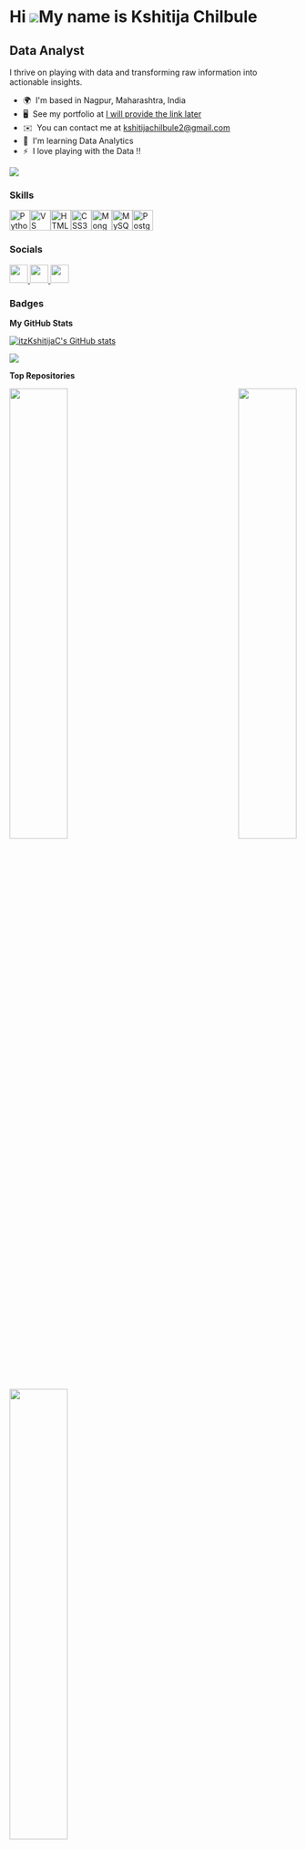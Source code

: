 Hi ![](https://user-images.githubusercontent.com/18350557/176309783-0785949b-9127-417c-8b55-ab5a4333674e.gif)My name is Kshitija Chilbule
=========================================================================================================================================

Data Analyst
------------

I thrive on playing with data and transforming raw information into actionable insights.

* 🌍  I'm based in Nagpur, Maharashtra, India
* 🖥️  See my portfolio at [I will provide the link later](https://dataanalystkshitija.my.canva.site/home)
* ✉️  You can contact me at [kshitijachilbule2@gmail.com](mailto:kshitijachilbule2@gmail.com )
* 🧠  I'm learning Data Analytics
* ⚡  I love playing with the Data !!

<a href="https://www.github.com/itzKshitijaC" target="_blank" rel="noreferrer"><img
src="https://img.shields.io/github/followers/itzKshitijaC?logo=github&style=for-the-badge&color=64748b&labelColor=22272e" /></a>

### Skills


<p align="left">
<a href="https://www.python.org/" target="_blank" rel="noreferrer"><img src="https://raw.githubusercontent.com/danielcranney/readme-generator/main/public/icons/skills/python-colored.svg" width="36" height="36" alt="Python" /></a><a href="https://code.visualstudio.com/" target="_blank" rel="noreferrer"><img src="https://raw.githubusercontent.com/danielcranney/readme-generator/main/public/icons/skills/visualstudiocode.svg" width="36" height="36" alt="VS Code" /></a><a href="https://developer.mozilla.org/en-US/docs/Glossary/HTML5" target="_blank" rel="noreferrer"><img src="https://raw.githubusercontent.com/danielcranney/readme-generator/main/public/icons/skills/html5-colored.svg" width="36" height="36" alt="HTML5" /></a><a href="https://www.w3.org/TR/CSS/#css" target="_blank" rel="noreferrer"><img src="https://raw.githubusercontent.com/danielcranney/readme-generator/main/public/icons/skills/css3-colored.svg" width="36" height="36" alt="CSS3" /></a><a href="https://www.mongodb.com/" target="_blank" rel="noreferrer"><img src="https://raw.githubusercontent.com/danielcranney/readme-generator/main/public/icons/skills/mongodb-colored.svg" width="36" height="36" alt="MongoDB" /></a><a href="https://www.mysql.com/" target="_blank" rel="noreferrer"><img src="https://raw.githubusercontent.com/danielcranney/readme-generator/main/public/icons/skills/mysql-colored.svg" width="36" height="36" alt="MySQL" /></a><a href="https://www.postgresql.org/" target="_blank" rel="noreferrer"><img src="https://raw.githubusercontent.com/danielcranney/readme-generator/main/public/icons/skills/postgresql-colored.svg" width="36" height="36" alt="PostgreSQL" /></a>
</p>


### Socials

<p align="left"> <a href="https://www.github.com/itzKshitijaC" target="_blank" rel="noreferrer"> <picture> <source media="(prefers-color-scheme: dark)" srcset="https://raw.githubusercontent.com/danielcranney/readme-generator/main/public/icons/socials/github-dark.svg" /> <source media="(prefers-color-scheme: light)" srcset="https://raw.githubusercontent.com/danielcranney/readme-generator/main/public/icons/socials/github.svg" /> <img src="https://raw.githubusercontent.com/danielcranney/readme-generator/main/public/icons/socials/github.svg" width="32" height="32" /> </picture> </a> <a href="https://www.linkedin.com/in/kshitija-chilbule-6ba4532b1/" target="_blank" rel="noreferrer"> <picture> <source media="(prefers-color-scheme: dark)" srcset="https://raw.githubusercontent.com/danielcranney/readme-generator/main/public/icons/socials/linkedin-dark.svg" /> <source media="(prefers-color-scheme: light)" srcset="https://raw.githubusercontent.com/danielcranney/readme-generator/main/public/icons/socials/linkedin.svg" /> <img src="https://raw.githubusercontent.com/danielcranney/readme-generator/main/public/icons/socials/linkedin.svg" width="32" height="32" /> </picture> </a> <a href="http://www.medium.com/@kshitijachilbule2" target="_blank" rel="noreferrer"> <picture> <source media="(prefers-color-scheme: dark)" srcset="https://raw.githubusercontent.com/danielcranney/readme-generator/main/public/icons/socials/medium-dark.svg" /> <source media="(prefers-color-scheme: light)" srcset="https://raw.githubusercontent.com/danielcranney/readme-generator/main/public/icons/socials/medium.svg" /> <img src="https://raw.githubusercontent.com/danielcranney/readme-generator/main/public/icons/socials/medium.svg" width="32" height="32" /> </picture> </a></p>

### Badges

<b>My GitHub Stats</b>

<a href="http://www.github.com/itzKshitijaC"><img src="https://github-readme-stats.vercel.app/api?username=itzKshitijaC&show_icons=true&hide=&count_private=true&title_color=0891b2&text_color=ffffff&icon_color=64748b&bg_color=22272e&hide_border=true&show_icons=true" alt="itzKshitijaC's GitHub stats" /></a>

<a href="http://www.github.com/itzKshitijaC"><img src="https://github-readme-streak-stats.herokuapp.com/?user=itzKshitijaC&stroke=ffffff&background=22272e&ring=0891b2&fire=0891b2&currStreakNum=ffffff&currStreakLabel=0891b2&sideNums=ffffff&sideLabels=ffffff&dates=ffffff&hide_border=true" /></a>

<b>Top Repositories</b>

<div width="100%" align="center"><a href="https://github.com/itzKshitijaC/Loan-Approval-Prediction-" align="left"><img align="left" width="45%" src="https://github-readme-stats.vercel.app/api/pin/?username=itzKshitijaC&repo=Loan-Approval-Prediction-&title_color=0891b2&text_color=ffffff&icon_color=64748b&bg_color=22272e&hide_border=true&locale=en" /></a><a href="https://github.com/itzKshitijaC/Twitter-Sentiment-Analysis-" align="right"><img align="right" width="45%" src="https://github-readme-stats.vercel.app/api/pin/?username=itzKshitijaC&repo=Twitter-Sentiment-Analysis-&title_color=0891b2&text_color=ffffff&icon_color=64748b&bg_color=22272e&hide_border=true&locale=en" /></a></div><br /><br /><br /><br /><br /><br /><br />

<br /><br /><br /><br /><br />

<div width="100%" align="center"><a href="https://github.com/itzKshitijaC/Airbnb-NYC-Listings-2019-Detailed-Analysis" align="left"><img align="left" width="45%" src="https://github-readme-stats.vercel.app/api/pin/?username=itzKshitijaC&repo=Airbnb-NYC-Listings-2019-Detailed-Analysis&title_color=0891b2&text_color=ffffff&icon_color=64748b&bg_color=22272e&hide_border=true&locale=en" /></a></div>

